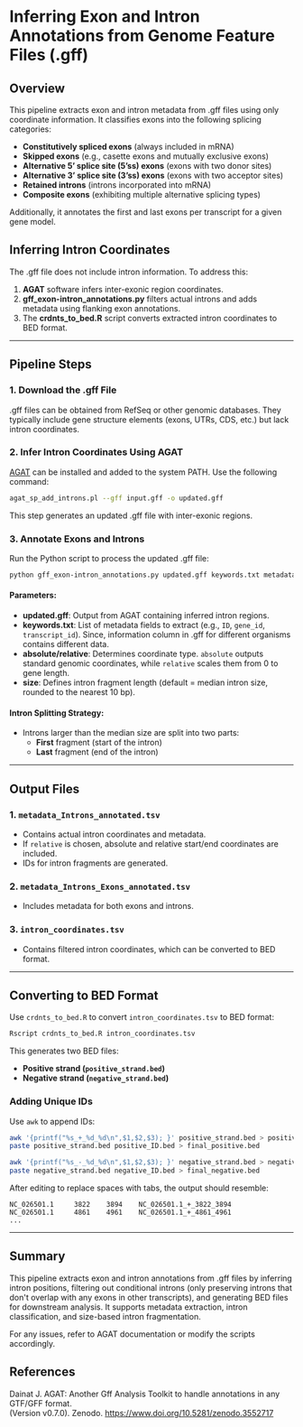 # Inferring Exon and Intron Annotations from Genome Feature Files (.gff)

## Overview
This pipeline extracts exon and intron metadata from .gff files using only coordinate information. It classifies exons into the following splicing categories:

- **Constitutively spliced exons** (always included in mRNA)
- **Skipped exons** (e.g., casette exons and mutually exclusive exons)
- **Alternative 5’ splice site (5’ss) exons** (exons with two donor sites)
- **Alternative 3’ splice site (3’ss) exons** (exons with two acceptor sites)
- **Retained introns** (introns incorporated into mRNA)
- **Composite exons** (exhibiting multiple alternative splicing types)

Additionally, it annotates the first and last exons per transcript for a given gene model.

## Inferring Intron Coordinates
The .gff file does not include intron information. To address this:
1. **AGAT** software infers inter-exonic region coordinates.
2. **gff_exon-intron_annotations.py** filters actual introns and adds metadata using flanking exon annotations.
3. The **crdnts_to_bed.R** script converts extracted intron coordinates to BED format.

---

## Pipeline Steps
### 1. Download the .gff File
.gff files can be obtained from RefSeq or other genomic databases. They typically include gene structure elements (exons, UTRs, CDS, etc.) but lack intron coordinates.

### 2. Infer Intron Coordinates Using AGAT
[AGAT](https://github.com/NBISweden/AGAT) can be installed and added to the system PATH. Use the following command:
```bash
agat_sp_add_introns.pl --gff input.gff -o updated.gff
```
This step generates an updated .gff file with inter-exonic regions.

### 3. Annotate Exons and Introns
Run the Python script to process the updated .gff file:
```bash
python gff_exon-intron_annotations.py updated.gff keywords.txt metadata_Introns_annotated.tsv metadata_Introns_Exons_annotated.tsv intron_coordinates.tsv [absolute/relative] [size]
```
#### Parameters:
- **updated.gff**: Output from AGAT containing inferred intron regions.
- **keywords.txt**: List of metadata fields to extract (e.g., `ID`, `gene_id`, `transcript_id`). Since, information column in .gff for different organisms contains different data.
- **absolute/relative**: Determines coordinate type. `absolute` outputs standard genomic coordinates, while `relative` scales them from 0 to gene length.
- **size**: Defines intron fragment length (default = median intron size, rounded to the nearest 10 bp).

#### Intron Splitting Strategy:
- Introns larger than the median size are split into two parts:
  - **First** fragment (start of the intron)
  - **Last** fragment (end of the intron)
  
---

## Output Files
### 1. `metadata_Introns_annotated.tsv`
- Contains actual intron coordinates and metadata.
- If `relative` is chosen, absolute and relative start/end coordinates are included.
- IDs for intron fragments are generated.

### 2. `metadata_Introns_Exons_annotated.tsv`
- Includes metadata for both exons and introns.

### 3. `intron_coordinates.tsv`
- Contains filtered intron coordinates, which can be converted to BED format.

---

## Converting to BED Format
Use `crdnts_to_bed.R` to convert `intron_coordinates.tsv` to BED format:
```r
Rscript crdnts_to_bed.R intron_coordinates.tsv
```
This generates two BED files:
- **Positive strand (`positive_strand.bed`)**
- **Negative strand (`negative_strand.bed`)**

### Adding Unique IDs
Use `awk` to append IDs:
```bash
awk '{printf("%s_+_%d_%d\n",$1,$2,$3); }' positive_strand.bed > positive_ID.bed
paste positive_strand.bed positive_ID.bed > final_positive.bed

awk '{printf("%s_-_%d_%d\n",$1,$2,$3); }' negative_strand.bed > negative_ID.bed
paste negative_strand.bed negative_ID.bed > final_negative.bed
```
After editing to replace spaces with tabs, the output should resemble:
```
NC_026501.1     3822    3894    NC_026501.1_+_3822_3894
NC_026501.1     4861    4961    NC_026501.1_+_4861_4961
...
```
---

## Summary
This pipeline extracts exon and intron annotations from .gff files by inferring intron positions, filtering out conditional introns (only preserving introns that don't overlap with any exons in other transcripts), and generating BED files for downstream analysis. It supports metadata extraction, intron classification, and size-based intron fragmentation.

For any issues, refer to AGAT documentation or modify the scripts accordingly.

## References 

Dainat J. AGAT: Another Gff Analysis Toolkit to handle annotations in any GTF/GFF format.  
(Version v0.7.0). Zenodo. https://www.doi.org/10.5281/zenodo.3552717

